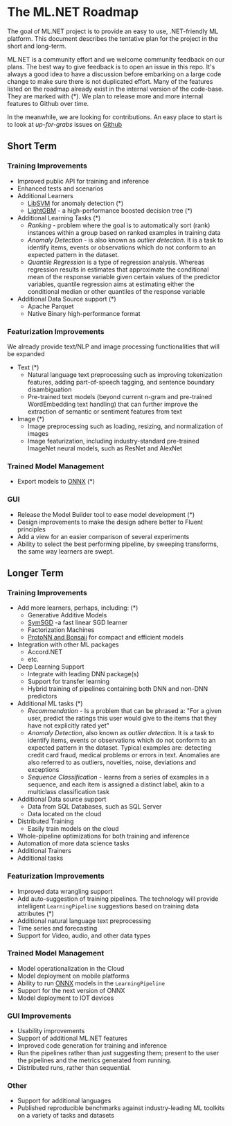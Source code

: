 # The ML.NET Roadmap

The goal of ML.NET project is to provide an easy to use, .NET-friendly ML platform. This document describes the tentative plan for the project in the short and long-term. 

ML.NET is a community effort and we welcome community feedback on our plans. The best way to give feedback is to open an issue in this repo. It's always a good idea to have a discussion before embarking on a large code change to make sure there is not duplicated effort.
Many of the features listed on the roadmap already exist in the internal version of the code-base.  They are marked with (*).  We plan to release more and more internal features to Github over time.

In the meanwhile, we are looking for contributions.  An easy place to start is to look at _up-for-grabs_ issues on [Github](https://github.com/dotnet/machinelearning/issues?q=is%3Aopen+is%3Aissue+label%3Aup-for-grabs)

## Short Term
### Training Improvements
* Improved public API for training and inference
* Enhanced tests and scenarios
* Additional Learners
    * [LibSVM](https://www.csie.ntu.edu.tw/~cjlin/libsvm/) for anomaly detection  (*)
	* [LightGBM](https://github.com/Microsoft/LightGBM) - a high-performance boosted decision tree  (*)
* Additional Learning Tasks  (*)
	* _Ranking_ - problem where the goal is to automatically sort (rank) instances within a group based on ranked examples in training data
	* _Anomaly Detection_ - is also known as _outlier detection_. It is a task to identify items, events or observations which do not conform to an expected pattern in the dataset.
	* _Quantile Regression_ is a type of regression analysis. Whereas regression results in estimates that approximate the conditional mean of the response variable given certain values of the predictor variables, quantile regression aims at estimating either the conditional median or other quantiles of the response variable
* Additional Data Source support  (*)
	* Apache Parquet
	* Native Binary high-performance format

### Featurization Improvements
We already provide text/NLP and image processing functionalities that will be expanded
* Text  (*)
  * Natural language text preprocessing such as improving tokenization features, adding part-of-speech tagging, and sentence boundary disambiguation
  * Pre-trained text models (beyond current n-gram and pre-trained WordEmbedding text handling) that can further improve the extraction of semantic or sentiment features from text
* Image  (*)
  * Image preprocessing such as loading, resizing, and normalization of images
  * Image featurization, including industry-standard pre-trained ImageNet neural models, such as ResNet and AlexNet

### Trained Model Management
* Export models to [ONNX](https://github.com/onnx/models)  (*)

### GUI
* Release the Model Builder tool to ease model development  (*)
* Design improvements to make the design adhere better to Fluent principles
* Add a view for an easier comparison of several experiments
* Ability to select the best performing pipeline, by sweeping transforms, the same way learners are swept.

## Longer Term

### Training Improvements
* Add more learners, perhaps, including:  (*)
  * Generative Additive Models
  * [SymSGD](https://arxiv.org/pdf/1705.08030.pdf) -a fast linear SGD learner
  * Factorization Machines
  * [ProtoNN and Bonsaii](https://www.microsoft.com/en-us/research/project/resource-efficient-ml-for-the-edge-and-endpoint-iot-devices/) for compact and efficient models
* Integration with other ML packages
  * Accord.NET
  * etc.
* Deep Learning Support
  * Integrate with leading DNN package(s)
  * Support for transfer learning
  * Hybrid training of pipelines containing both DNN and non-DNN predictors
* Additional ML tasks  (*)
  * _Recommendation_ - Is a problem that can be phrased a: "For a given user, predict the ratings this user would give to the items that they have not explicitly rated yet"
  * _Anomaly Detection_, also known as _outlier detection_. It is a task to identify items, events or observations which do not conform to an expected pattern in the dataset. Typical examples are: detecting credit card fraud, medical problems or errors in text. Anomalies are also referred to as outliers, novelties, noise, deviations and exceptions
  * _Sequence Classification_ - learns from a series of examples in a sequence, and each item is assigned a distinct label, akin to a multiclass classification task
* Additional Data source support
  * Data from SQL Databases, such as SQL Server
  * Data located on the cloud
* Distributed Training
  * Easily train models on the cloud
* Whole-pipeline optimizations for both training and inference
* Automation of more data science tasks
* Additional Trainers
* Additional tasks

### Featurization Improvements
* Improved data wrangling support
* Add auto-suggestion of training pipelines. The technology will provide intelligent ```LearningPipeline``` suggestions based on training data attributes  (*)
* Additional natural language text preprocessing
* Time series and forecasting
* Support for Video, audio, and other data types

### Trained Model Management
* Model operationalization in the Cloud
* Model deployment on mobile platforms
* Ability to run [ONNX](https://github.com/onnx/models) models in the ```LearningPipeline```
* Support for the next version of ONNX
* Model deployment to IOT devices

### GUI Improvements
* Usability improvements
* Support of additional ML.NET features
* Improved code generation for training and inference
* Run the pipelines rather than just suggesting them; present to the user the pipelines and the metrics generated from running. 
* Distributed runs, rather than sequential. 

### Other
* Support for additional languages
* Published reproducible benchmarks against industry-leading ML toolkits on a variety of tasks and datasets


